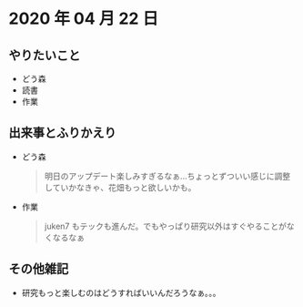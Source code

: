 # 2020 年 04 月 22 日

## やりたいこと

- どう森
- 読書
- 作業

## 出来事とふりかえり

- どう森
  > 明日のアップデート楽しみすぎるなぁ...ちょっとずついい感じに調整していかなきゃ、花畑もっと欲しいかも。
- 作業
  > juken7 もテックも進んだ。でもやっぱり研究以外はすぐやることがなくなるなぁ

## その他雑記

- 研究もっと楽しむのはどうすればいいんだろうなぁ。。。
